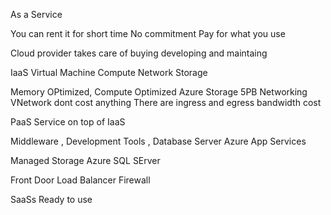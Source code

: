 As a Service

You can rent it for short time
No commitment
Pay for what you use

Cloud provider takes care of buying developing and maintaing

IaaS
Virtual Machine
Compute Network Storage

Memory OPtimized, Compute Optimized
Azure Storage 5PB
Networking
VNetwork dont cost anything
There are ingress and egress bandwidth cost
 

 PaaS
 Service on top of IaaS

 Middleware , Development Tools , Database Server
 Azure App Services

 Managed Storage
 Azure SQL SErver

 Front Door
 Load Balancer
 Firewall



 SaaSs
 Ready to use
 